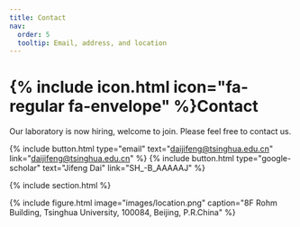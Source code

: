 ```yaml
---
title: Contact
nav:
  order: 5
  tooltip: Email, address, and location
---
```


# {% include icon.html icon="fa-regular fa-envelope" %}Contact

Our laboratory is now hiring, welcome to join. Please feel free to contact us.

{%
  include button.html
  type="email"
  text="daijifeng@tsinghua.edu.cn"
  link="daijifeng@tsinghua.edu.cn"
%}
{%
  include button.html
  type="google-scholar"
  text="Jifeng Dai"
  link="SH_-B_AAAAAJ"
%}

{% include section.html %}

{% include figure.html image="images/location.png" caption="8F Rohm Building, Tsinghua University, 100084, Beijing, P.R.China" %}
